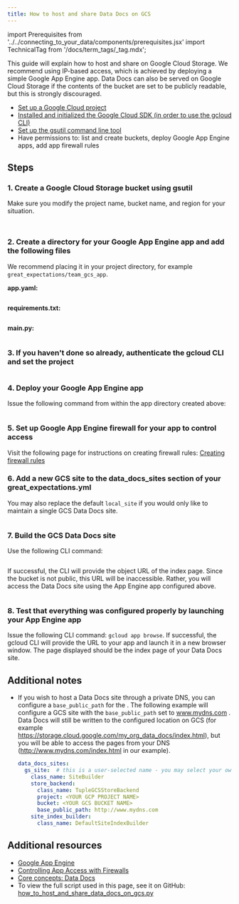 ```yaml
---
title: How to host and share Data Docs on GCS
---
```

import Prerequisites from '../../connecting_to_your_data/components/prerequisites.jsx'
import TechnicalTag from '/docs/term_tags/_tag.mdx';

This guide will explain how to host and share <TechnicalTag relative="../../../" tag="data_docs" text="Data Docs" /> on Google Cloud Storage. We recommend using IP-based access, which is achieved by deploying a simple Google App Engine app. Data Docs can also be served on Google Cloud Storage if the contents of the bucket are set to be publicly readable, but this is strongly discouraged.

<Prerequisites>

- [Set up a Google Cloud project](https://cloud.google.com/resource-manager/docs/creating-managing-projects)
- [Installed and initialized the Google Cloud SDK (in order to use the gcloud CLI)](https://cloud.google.com/sdk/docs/quickstarts)
- [Set up the gsutil command line tool](https://cloud.google.com/storage/docs/gsutil_install)
- Have permissions to: list and create buckets, deploy Google App Engine apps, add app firewall rules

</Prerequisites>

## Steps

### 1. Create a Google Cloud Storage bucket using gsutil

Make sure you modify the project name, bucket name, and region for your situation.

```bash file=../../../../tests/integration/docusaurus/setup/configuring_data_docs/how_to_host_and_share_data_docs_on_gcs.py#L37
```

```bash file=../../../../tests/integration/docusaurus/setup/configuring_data_docs/how_to_host_and_share_data_docs_on_gcs.py#L54
```

### 2. Create a directory for your Google App Engine app and add the following files

We recommend placing it in your project directory, for example ``great_expectations/team_gcs_app``.

**app.yaml:**

```yaml file=../../../../tests/integration/docusaurus/setup/configuring_data_docs/how_to_host_and_share_data_docs_on_gcs.py#L63-L65
```

**requirements.txt:**

```yaml file=../../../../tests/integration/docusaurus/setup/configuring_data_docs/how_to_host_and_share_data_docs_on_gcs.py#L79-L80
```

**main.py:**

```python file=../../../../tests/integration/docusaurus/setup/configuring_data_docs/how_to_host_and_share_data_docs_on_gcs.py#L88-L117
```

### 3. If you haven't done so already, authenticate the gcloud CLI and set the project

```bash file=../../../../tests/integration/docusaurus/setup/configuring_data_docs/how_to_host_and_share_data_docs_on_gcs.py#L125
```

### 4. Deploy your Google App Engine app

Issue the following <TechnicalTag relative="../../../" tag="cli" text="CLI" /> command from within the app directory created above:

```bash file=../../../../tests/integration/docusaurus/setup/configuring_data_docs/how_to_host_and_share_data_docs_on_gcs.py#L129
```

### 5. Set up Google App Engine firewall for your app to control access

Visit the following page for instructions on creating firewall rules: [Creating firewall rules](https://cloud.google.com/appengine/docs/standard/python3/creating-firewalls)

### 6. Add a new GCS site to the data_docs_sites section of your great_expectations.yml

You may also replace the default ``local_site`` if you would only like to maintain a single GCS Data Docs site.

```yaml file=../../../../tests/integration/docusaurus/setup/configuring_data_docs/how_to_host_and_share_data_docs_on_gcs.py#L138-L154
```

### 7. Build the GCS Data Docs site

Use the following CLI command: 

```bash file=../../../../tests/integration/docusaurus/setup/configuring_data_docs/how_to_host_and_share_data_docs_on_gcs.py#L174
```

If successful, the CLI will provide the object URL of the index page. Since the bucket is not public, this URL will be inaccessible. Rather, you will access the Data Docs site using the App Engine app configured above.

```bash file=../../../../tests/integration/docusaurus/setup/configuring_data_docs/how_to_host_and_share_data_docs_on_gcs.py#L185-L192
```

### 8. Test that everything was configured properly by launching your App Engine app

Issue the following CLI command: ``gcloud app browse``. If successful, the gcloud CLI will provide the URL to your app and launch it in a new browser window. The page displayed should be the index page of your Data Docs site.


## Additional notes

- If you wish to host a Data Docs site through a private DNS, you can configure a ``base_public_path`` for the <TechnicalTag relative="../../../" tag="data_docs_store" text="Data Docs Store" />.  The following example will configure a GCS site with the ``base_public_path`` set to www.mydns.com .  Data Docs will still be written to the configured location on GCS (for example https://storage.cloud.google.com/my_org_data_docs/index.html), but you will be able to access the pages from your DNS (http://www.mydns.com/index.html in our example).

  ```yaml
  data_docs_sites:
    gs_site:  # this is a user-selected name - you may select your own
      class_name: SiteBuilder
      store_backend:
        class_name: TupleGCSStoreBackend
        project: <YOUR GCP PROJECT NAME>
        bucket: <YOUR GCS BUCKET NAME>
        base_public_path: http://www.mydns.com
      site_index_builder:
        class_name: DefaultSiteIndexBuilder
  ```

## Additional resources

- [Google App Engine](https://cloud.google.com/appengine/docs/standard/python3)
- [Controlling App Access with Firewalls](https://cloud.google.com/appengine/docs/standard/python3/creating-firewalls)
- [Core concepts: Data Docs](../../../reference/data_docs.md)
- To view the full script used in this page, see it on GitHub: [how_to_host_and_share_data_docs_on_gcs.py](https://github.com/great-expectations/great_expectations/tree/develop/tests/integration/docusaurus/setup/configuring_data_docs/how_to_host_and_share_data_docs_on_gcs.py)

